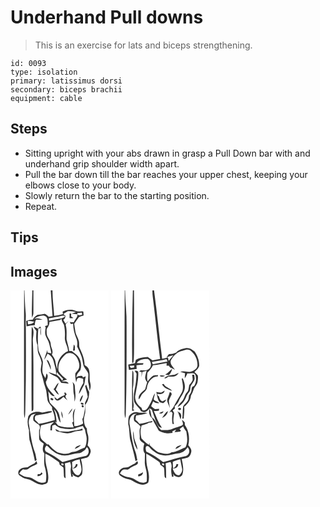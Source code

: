 # Underhand Pull downs
> This is an exercise for lats and biceps strengthening.

``` 
id: 0093 
type: isolation 
primary: latissimus dorsi 
secondary: biceps brachii 
equipment: cable 
``` 

## Steps

 - Sitting upright with your abs drawn in grasp a Pull Down bar with and underhand grip shoulder width apart.
 - Pull the bar down till the bar reaches your upper chest, keeping your elbows close to your body.
 - Slowly return the bar to the starting position.
 - Repeat.

## Tips


## Images

<svg width="118pt" height="250pt" viewBox="0 0 118 250" xmlns="http://www.w3.org/2000/svg">
  <g fill="#FFF">
    <path d="M0 0h16.34c-.24 47.65-.02 95.3-.13 142.95 0 3.5-.2 7.08.83 10.47.89-5.75.62-11.58.83-17.38.82-30.67.68-61.35.55-92.03-.71-6.32.53-12.67-.38-18.96-.72-8.33-.92-16.7-1.29-25.05h9.42c-.1 10.92-.98 21.86-.4 32.76.96-1.78 1.8-3.7 1.72-5.77.05-9-.02-17.99 0-26.99h20.79c.66 10.34 1.46 20.67 2.18 31.01-1.53.21-3.07.43-4.6.65-1.51-1.3-2.91-2.93-4.88-3.5-2.77.41-5.48 1.3-8.32 1.14-2.42 1.39-4.77 3.12-5.83 5.81-2.72.17-5.4.7-7.99 1.55.15 2.15.3 4.31.46 6.46 3.25-.64 6.5-1.49 9.84-1.36.12-2.34.39-4.69 1.61-6.74 2.61.21 5.22.35 7.84.3-3.28-1.42-6.92-2.85-10.41-.86 3.35-2.86 7.83-4.62 12.25-4.15 5.05 1.3 4.12 7.58 4.19 11.59-1.09.34-2.18.68-3.27 1.03.23.4.68 1.21.9 1.62-.64 2.92-.96 5.97-.38 8.93 1.01 3.75 3.75 6.79 4.61 10.59.86 3.86 2.01 7.65 2.55 11.57l-4.64-1.08c-.05-1.04-.11-2.07-.16-3.1-1.21 3.94-2.76 7.78-3.8 11.78 1.63-2.27 2.88-4.78 4.01-7.33 3.59 1.82 6.35 5.11 7.25 9.06 1.09 5.36 3.67 10.55 2.86 16.15-2.97-1.06-5.9-2.24-8.94-3.07 3 3.08 7.29 4.15 10.73 6.56 1.77 1.98 3.11 4.29 4.65 6.44 2.94.17 5.86.56 8.78.87-1.43-3.56-5.74-2.48-8.67-2.87 2.22-.74 4.46-1.44 6.72-2.06-3.71-2.82-7.45-5.89-9.97-9.85-1.43-6.31 1-13.21 5.54-17.71 1.99-2.12 4.35-4.55 7.55-4.19 4.19-.17 7.58 3.04 9.32 6.58 1.69 3.54 3.13 7.65 1.89 11.57-.78 2.45-3 3.98-4.32 6.11-.42 3.6.36 7.19.92 10.74.92-1.75.57-5.09 3.2-5.17 1.82-.18 3.54.59 5.28 1.01 0 1.72.06 3.45.18 5.17-2.34 4.07-4.92 8.21-5.27 13.03 2.44-2.84 3.58-6.46 5.46-9.64 2.12-3.49 1.46-7.79 2.78-11.57-1.29.51-2.59.99-3.9 1.45l.04-1.57c-2.64-.69-5.25-.32-7.4 1.45-.06-3.66 2.65-5.89 4.67-8.51 1.84-5.61.92-12.3-2.93-16.89-2.03-2.57-4.83-4.34-7.41-6.31-.75 0-2.27.02-3.02.02-.49-4.72-2.18-9.18-3.13-13.79-.21-5.54.63-11.15-.84-16.59-.8-2.48 2.09-3.8 3.28-5.56a222.98 222.98 0 0 0-3.7 3.2c-.91-1.56-1.82-3.13-2.7-4.71 2-.88 2.33-2.87 2.63-4.77-.85-.73-1.69-1.47-2.53-2.21 1.78-1.12 3.56-2.21 5.35-3.29 3.33.12 6.71.15 9.91 1.16-1.76.6-3.54 1.18-5.32 1.75 2.34.29 4.69.41 7.01.84.26 3.6-2.97 6.12-4.27 9.24-1.7.67-3.35.23-4.99-.34.33.95.75 1.85 1.25 2.72.94.17 1.87-.31 2.81-.41.03 5.98 1.4 11.88 3.7 17.38 1.36 3.16 1.65 6.64.99 10.01 2.03 4.28 4.25 8.49 5.71 13.01.97 3.35 1.19 6.86 2.15 10.2 1.49 3.35 4.58 5.85 5.56 9.46.36 3.56-.62 7.15-.04 10.7.92 3.22 1.44 6.52 1.71 9.86 1.24-3.1 1.7-6.46.71-9.68-1.42-5.47.24-11.37-1.92-16.69-.86-2.18-3.03-3.32-4.85-4.58.12-7-2.74-13.51-5.57-19.75-1.57-3.05-.45-6.61-1.56-9.79-.76-3.54-3.18-6.47-3.79-10.05-.64-3.3-.97-6.65-1.5-9.97 1.95-2.65 3.7-5.44 5.71-8.05 1.76-.78 3.65-1.23 5.5-1.79-.07-1.58-.07-3.17-.31-4.73-1.38-.81-3.02-.25-4.51-.25-2.87.6-5.43-1.12-8.14-1.73-4.14-.79-8.45.1-12.2 1.94.11.78.33 2.33.43 3.1-3.48.94-7.03 1.62-10.6 2.09-.45-10.23-2.07-20.4-1.98-30.64H118v250H0V0m70.89 27.84v5.4c1.53.19 3.1.34 4.58-.2-.68-.43-2.06-1.28-2.74-1.71l.12-3.38c-.49-.03-1.47-.08-1.96-.11M27.6 43.07c.75 2.2 2.42 3.84 3.57 5.81-.45 5.61-.97 11.47 1.26 16.82.06 4.34-.04 8.96 2.28 12.82 1.1 2.78 2.28 5.59 2.67 8.57-.19 2.28-.8 4.51-1 6.8-.56 4.3 1.62 8.24 2.5 12.33.72 3.68 1.75 7.29 3.06 10.8 1.62 4.19 1.38 8.74 2.29 13.09.09 4.11 3.5 6.8 5.65 9.95.04.7.1 2.1.13 2.81 1.77 4.01 3.25 8.24 3.07 12.69-6.4 1.47-12.62 3.9-19.19 4.54-1.31-1.72-2.72-3.39-4.46-4.7-.08-1.11-.16-2.22-.23-3.33l1.19-1.91c6.26-1.49 12.83-1.74 18.9-3.96.12-.25.36-.74.48-.98-3.77-.89-7.92 1.16-11.86 1.46-5.57-2.13-13.21-1.07-16.52 4.37-1.51 5.53-.89 11.4.82 16.83-.12 3.79.14 7.59.53 11.37 2.62 8.43 4.78 17.04 6.57 25.69.53-.31 1.58-.93 2.11-1.24-.93-3.24-.95-6.7-2.27-9.82-4.13-10.85-5.08-22.47-7.1-33.81-.55-3.38.5-6.9 2.45-9.65 1.31-1.98 3.96-1.9 5.99-2.54-3.12 1.68-3.82 5.26-2.86 8.46 1.9 1.96 4.38 3.19 6.41 5 1.59 1.77 1.64 4.39.28 6.32-.01 3.69-.02 7.38.07 11.07.97 2.45 3.58 3.59 5.49 5.18-.87 3.78-2.41 8.45.71 11.64.23 5.66-.94 11.47.76 16.99 1.53 5.6 2.23 11.81.91 17.44-5.15 2.53-10.42-.73-14.68-3.49-3.05-2.23-6.97-2.09-10.48-3.03-2.43-.76-4.52-2.28-6.63-3.64 1.14-2.04 2.6-3.9 4.57-5.21 2.28.3 4.99 1.21 6.79-.76 2.98-2.66 7.02-3.45 10.28-5.64-.2-.81-.58-2.43-.78-3.24-.94.89-1.86 1.81-2.76 2.75-2.82 1.21-5.42 2.82-7.99 4.48-2.57.59-5.46.05-7.78 1.52-1.86 1.12-3.78 2.87-3.42 5.28-.36 2.68 2.64 3.76 4.38 5.08 3.49 2.55 8.16 1.95 11.73 4.25 3.89 2.21 7.96 4.77 12.55 4.9 2.51-.52 6.66-.91 6.8-4.23 2.19-9.17-2.94-17.9-2.96-27.01-.04-2-.24-4 .01-5.99 5.7 2.4 10.59 6.27 15.67 9.72 1.28.67 1 2.37 1.46 3.55 1.42 1.1 3.01 1.99 4.34 3.22.6 2.44.44 4.99.59 7.49.21 1.97-.37 4.7 2.14 5.4-.36-5.92-.01-11.89-.81-17.78 2.05-.63 4.11-1.24 6.19-1.79.8 2.3 1.49 4.71.96 7.15-.7 3.67.07 7.34.7 10.95l2-.78c-1.68-3.74-.61-2.9.59-1.02 1.8.88 3.65 1.66 5.51 2.41 2.1-1.23 4.71-2.55 4.91-5.32.73-5.63-.03-11.38-1.65-16.78 2.46-.59 4.96-.98 7.37-1.75 2.54-1.19 3.6-4.05 4.29-6.58.74-3.27-1.63-5.91-3.61-8.16.85-4.54 1.61-9.37.06-13.85-.75-2.03-.9-4.19-.97-6.34-2.68-2.54-3.25-6.35-3.51-9.85-.31-3.76 1.77-7.21 1.66-10.96-.02-2.58-.05-5.16.04-7.74 3.65-4.35 4.6-9.91 4.6-15.42-1.78-2.57-2.42-5.65-3.48-8.53-.35.4-1.05 1.21-1.4 1.61.97 4.35 2.61 8.56 3.16 13.02-1.16 2.4-2.29 4.82-3.38 7.25.4 3.24.25 6.54-.44 9.73-.71 3.29-.83 6.82-2.67 9.75.38 1.68.7 3.38.98 5.08-3.17 2-6.79 3.33-10.58 3.19-.56-7.02-1.33-14.31 1.24-21.04-4.23 3.92-2.99 10.41-2.4 15.53-.36.33-1.08 1-1.45 1.34.57 1.89 1.21 3.77 1.82 5.66-6.26.51-12.72-.14-18.66-2.22-1.33-1.58-2.53-3.26-3.91-4.8.71.43 1.42.87 2.12 1.33-.38-5.45-.89-10.99-3.35-15.96 5.07 4.03 3.84 11.45 8.09 16.02-.29-3.36-.98-6.69-1.8-9.96-1.44-6.18-7.51-9.44-11.08-14.21-1.53-4.27-1.15-8.99-1.94-13.42 2.2 2.41 3.9 6.38 7.85 5.77-4.35-5-10.07-9.92-10.72-16.95 1.53-2.9 3.75-7.73.79-10.28-.47 1.91-.87 3.84-1.3 5.78-1.19-2.13-2.55-4.2-3.37-6.51-.88-4.41.35-8.87.35-13.3-.92-4.76-3.6-8.95-5.19-13.5-1.19-8.71-1.07-17.53-.34-26.28.68-.18 2.05-.55 2.73-.73-.29 3.01-.67 6.16.32 9.09.21-3.47-.05-6.94-.07-10.4-.33-.05-1-.14-1.33-.18-.64.78-1.32 1.53-2.04 2.24-1.83-.86-3.55-1.93-5.37-2.82m-2.12.71c-.31 9.4-.23 18.8-.24 28.2.09 24.38-.2 48.75.14 73.12 2.77-.52 1.92-3.27 2.14-5.14-.25-26.67.53-53.35-.73-80 .04-5.32 2.54-11.72-1.31-16.18m49.58 28.67c.54-.04 1.64-.12 2.19-.17-.19-2.44.84-5.39-1.29-7.25-.46 2.45-.7 4.94-.9 7.42M43.3 83.33c1.49 4.04 3.83 7.74 4.82 11.97 1-3.89-1.06-7.41-2.67-10.79-.72-.4-1.43-.79-2.15-1.18m31.14 26.47c1.68 4.99.43 10.33 1.75 15.37.61 2.73.45 5.54.59 8.31 2.25-6.04.64-12.36.4-18.58.11-2.13-1.41-3.65-2.74-5.1m-22.77 8.83c2.31 1.97 3.35 5.4 6.41 6.39-.99-2.15-2.27-4.16-3.75-6.01 1.05-2.8 2.84-5.3 3.39-8.28-2.74 2.04-3.8 5.43-6.05 7.9m12.52 4.44c.92.82 1.14 1.74.65 2.76-3.34.83-5.98 2.99-8.78 4.87-1.1-.96-2.2-1.91-3.34-2.82.34 2.26 1.76 4.68 4.42 4.32 2.57-.7 4.53-2.71 6.43-4.47 1.52 1.49 3.09 2.93 4.77 4.24-1.24-2.24-4.12-5.19-.82-7.15-.6-.77-1.2-1.55-1.8-2.32-.38.14-1.15.43-1.53.57m19.02 8.39l.44 2.62c1.45-2.68 3.01-5.41 3.3-8.51-2.13 1.29-2.67 3.82-3.74 5.89m-35.06-1.96c-1.41 1.64 2.66 3.53 3.27 1.6-.05-1.48-2.07-2.34-3.27-1.6m36.27 5.62c-.82 1.7 3.04 2.92 3.38 1.13-.43-1.24-2.3-1.99-3.38-1.13m1.13 2.99c-.87 1.22 1.11 3.1 2.15 1.84.84-1.22-1.11-3.08-2.15-1.84M69.1 149.08c2.3-2.07 4.43-4.49 5.21-7.55-2.18 2.17-3.73 4.87-5.21 7.55m-8.08-4.02c-.24 2.93.45 5.81 1.73 8.44.04-2.91-.31-5.85-1.73-8.44m-23.76 73.17c-.39.52-1.16 1.57-1.55 2.09-1.02.08-2.04.17-3.05.26-.08.57-.23 1.71-.3 2.29 2.61.68 4.4-1.28 6.16-2.85-.32-.45-.95-1.34-1.26-1.79z"/>
    <path d="M80.16 27.25c1.79-.18 3.57-.38 5.35-.61.13.63.38 1.9.5 2.54-2.26.39-5.94 1.86-5.85-1.93zM54.89 31.91c3.6-.09 6.99-2.35 10.6-1.14-1.28 2.45-4.18 2.65-6.57 3.24-4.24.76-8.45 1.63-12.69 2.33l-.15-2.81c2.95-.47 5.91-.9 8.81-1.62zM46.67 37.85c4.16-.74 8.35-1.37 12.5-2.18.52-.41 1.54-1.22 2.05-1.63.08 2.72 1.72 4.84 2.9 7.13 1.18 4.81 1.4 9.82 1.14 14.76-.7 6.02 3.72 11.08 3.71 17.04C60.6 76.51 54.98 85.87 56.39 95c-1.31-3.23-2.02-6.65-2.62-10.07-.4-3.06-2.58-5.38-4.11-7.93 2.58-4.42-1.67-8.52-1.41-13.02-.28-4.76-5.07-8.06-4.84-12.96.14-1.92-.54-4.12.71-5.8 1.49-2.21 2.77-4.6 2.55-7.37zM20.61 36.48c2.66.28 5.35.53 7.92 1.28-1.89 2.2-4.73 3.08-7.56 2.84l-.36-4.12zM55.74 98.01c2.09 3.05 5.02 5.35 7.42 8.12-.3.53-.92 1.59-1.22 2.11-1.9-2.77-3.86-5.62-6.9-7.26.24-.99.47-1.98.7-2.97zM36.74 162c5.17-1.34 10.33-2.72 15.49-4.08-1.31 1.43-2.84 2.66-3.99 4.23-.32 1.95-.28 3.93-.35 5.9.48 0 1.42 0 1.89.01.1-1.95.13-3.91.45-5.84 1.11-.47 2.29-.71 3.45-1 1.78 1.74 3.88 3.08 6.21 3.99 5.31.92 10.78 1.81 16.14.75 3.6-1.09 7.13-2.39 10.83-3.12.8 1.47 1.65 2.92 2.57 4.33.36 3.96 2.28 7.69 1.97 11.72-.23 3.32-.44 6.77-2.26 9.67-3.27.96-6.18 2.78-9.27 4.15-2.33 1.07-5.05.62-7.35 1.79-5 2.97-11.12 1.35-16.29-.31-4.09-2.54-7.58-5.99-10.78-9.57-.37.08-1.11.23-1.47.31-2.27-2.64-5.68-4.17-7.39-7.31-1.84-5.06-1.64-10.59.15-15.62m17.03 4.34c.66 1.17.91 3.02 2.64 2.96 4.6.32 8.81 2.98 13.48 2.08 3.91-.09 7.22-2.76 11.14-2.63 1.9-.07 3.77-.44 5.62-.9l-.52-2.17c-4.43 2.19-9.48 2.05-14.18 3.28-4.21 1.2-8.59.35-12.88.22a22.372 22.372 0 0 0-5.3-2.84m23.44 23.92c2.77-.86 5.36-2.35 7.27-4.57-2.91.59-6.23 1.4-7.27 4.57z"/>
    <path d="M43.57 194.15c-3.2-1.4-2.84-6.42.04-8.03 2.79 1.96 4.49 5.09 7.49 6.79 3.86 3.33 8.88 4.97 13.92 5.26 5.64-.02 10.93-2.37 16.53-2.79 3.14-.17 5.48-2.41 7.98-4.02.68-1.11 1.38-2.2 2.1-3.29 3.65 3.14 2.58 10.34-2.58 10.95-9.12 1.46-17.67 5.12-26.67 7.05-5.81-4.63-12.12-8.69-18.81-11.92zM73.98 205.93c2.78-1.61 5.86-2.68 9.03-3.2.32 5.72 4.46 12.16.43 17.34-.76 1.87-2.79 2.04-4.48 1.47-2.76-1.73-4.36-4.78-5.03-7.89 3.27.51 6.68-1.44 6.51-5-.45-.1-1.36-.29-1.82-.38-.63 2.36-1.64 4.63-4.3 5.22-.18-2.52-.44-5.04-.34-7.56zM61.06 207.92c1.01-1.04 3.34.31 2.5 1.68-.97.98-3.3-.38-2.5-1.68z"/>
  </g>
  <g fill="#333">
    <path d="M16.34 0h.41c.37 8.35.57 16.72 1.29 25.05.91 6.29-.33 12.64.38 18.96.13 30.68.27 61.36-.55 92.03-.21 5.8.06 11.63-.83 17.38-1.03-3.39-.83-6.97-.83-10.47.11-47.65-.11-95.3.13-142.95zM26.17 0h1.32c-.02 9 .05 17.99 0 26.99.08 2.07-.76 3.99-1.72 5.77-.58-10.9.3-21.84.4-32.76z"/>
    <path d="M48.28 0h2.11c-.09 10.24 1.53 20.41 1.98 30.64 3.57-.47 7.12-1.15 10.6-2.09-.1-.77-.32-2.32-.43-3.1 3.75-1.84 8.06-2.73 12.2-1.94 2.71.61 5.27 2.33 8.14 1.73 1.49 0 3.13-.56 4.51.25.24 1.56.24 3.15.31 4.73-1.85.56-3.74 1.01-5.5 1.79-2.01 2.61-3.76 5.4-5.71 8.05.53 3.32.86 6.67 1.5 9.97.61 3.58 3.03 6.51 3.79 10.05 1.11 3.18-.01 6.74 1.56 9.79 2.83 6.24 5.69 12.75 5.57 19.75 1.82 1.26 3.99 2.4 4.85 4.58 2.16 5.32.5 11.22 1.92 16.69.99 3.22.53 6.58-.71 9.68-.27-3.34-.79-6.64-1.71-9.86-.58-3.55.4-7.14.04-10.7-.98-3.61-4.07-6.11-5.56-9.46-.96-3.34-1.18-6.85-2.15-10.2-1.46-4.52-3.68-8.73-5.71-13.01.66-3.37.37-6.85-.99-10.01-2.3-5.5-3.67-11.4-3.7-17.38-.94.1-1.87.58-2.81.41-.5-.87-.92-1.77-1.25-2.72 1.64.57 3.29 1.01 4.99.34 1.3-3.12 4.53-5.64 4.27-9.24-2.32-.43-4.67-.55-7.01-.84 1.78-.57 3.56-1.15 5.32-1.75-3.2-1.01-6.58-1.04-9.91-1.16-1.79 1.08-3.57 2.17-5.35 3.29.84.74 1.68 1.48 2.53 2.21-.3 1.9-.63 3.89-2.63 4.77.88 1.58 1.79 3.15 2.7 4.71 1.23-1.08 2.45-2.15 3.7-3.2-1.19 1.76-4.08 3.08-3.28 5.56 1.47 5.44.63 11.05.84 16.59.95 4.61 2.64 9.07 3.13 13.79.75 0 2.27-.02 3.02-.02 2.58 1.97 5.38 3.74 7.41 6.31 3.85 4.59 4.77 11.28 2.93 16.89-2.02 2.62-4.73 4.85-4.67 8.51 2.15-1.77 4.76-2.14 7.4-1.45l-.04 1.57c1.31-.46 2.61-.94 3.9-1.45-1.32 3.78-.66 8.08-2.78 11.57-1.88 3.18-3.02 6.8-5.46 9.64.35-4.82 2.93-8.96 5.27-13.03-.12-1.72-.18-3.45-.18-5.17-1.74-.42-3.46-1.19-5.28-1.01-2.63.08-2.28 3.42-3.2 5.17-.56-3.55-1.34-7.14-.92-10.74 1.32-2.13 3.54-3.66 4.32-6.11 1.24-3.92-.2-8.03-1.89-11.57-1.74-3.54-5.13-6.75-9.32-6.58-3.2-.36-5.56 2.07-7.55 4.19-4.54 4.5-6.97 11.4-5.54 17.71 2.52 3.96 6.26 7.03 9.97 9.85-2.26.62-4.5 1.32-6.72 2.06 2.93.39 7.24-.69 8.67 2.87-2.92-.31-5.84-.7-8.78-.87-1.54-2.15-2.88-4.46-4.65-6.44-3.44-2.41-7.73-3.48-10.73-6.56 3.04.83 5.97 2.01 8.94 3.07.81-5.6-1.77-10.79-2.86-16.15-.9-3.95-3.66-7.24-7.25-9.06-1.13 2.55-2.38 5.06-4.01 7.33 1.04-4 2.59-7.84 3.8-11.78.05 1.03.11 2.06.16 3.1l4.64 1.08c-.54-3.92-1.69-7.71-2.55-11.57-.86-3.8-3.6-6.84-4.61-10.59-.58-2.96-.26-6.01.38-8.93-.22-.41-.67-1.22-.9-1.62 1.09-.35 2.18-.69 3.27-1.03-.07-4.01.86-10.29-4.19-11.59-4.42-.47-8.9 1.29-12.25 4.15 3.49-1.99 7.13-.56 10.41.86-2.62.05-5.23-.09-7.84-.3-1.22 2.05-1.49 4.4-1.61 6.74-3.34-.13-6.59.72-9.84 1.36-.16-2.15-.31-4.31-.46-6.46 2.59-.85 5.27-1.38 7.99-1.55 1.06-2.69 3.41-4.42 5.83-5.81 2.84.16 5.55-.73 8.32-1.14 1.97.57 3.37 2.2 4.88 3.5 1.53-.22 3.07-.44 4.6-.65-.72-10.34-1.52-20.67-2.18-31.01m31.88 27.25c-.09 3.79 3.59 2.32 5.85 1.93-.12-.64-.37-1.91-.5-2.54-1.78.23-3.56.43-5.35.61m-25.27 4.66c-2.9.72-5.86 1.15-8.81 1.62l.15 2.81c4.24-.7 8.45-1.57 12.69-2.33 2.39-.59 5.29-.79 6.57-3.24-3.61-1.21-7 1.05-10.6 1.14m-8.22 5.94c.22 2.77-1.06 5.16-2.55 7.37-1.25 1.68-.57 3.88-.71 5.8-.23 4.9 4.56 8.2 4.84 12.96-.26 4.5 3.99 8.6 1.41 13.02 1.53 2.55 3.71 4.87 4.11 7.93.6 3.42 1.31 6.84 2.62 10.07-1.41-9.13 4.21-18.49 12.58-22.03.01-5.96-4.41-11.02-3.71-17.04.26-4.94.04-9.95-1.14-14.76-1.18-2.29-2.82-4.41-2.9-7.13-.51.41-1.53 1.22-2.05 1.63-4.15.81-8.34 1.44-12.5 2.18m-26.06-1.37l.36 4.12c2.83.24 5.67-.64 7.56-2.84-2.57-.75-5.26-1-7.92-1.28m35.13 61.53c-.23.99-.46 1.98-.7 2.97 3.04 1.64 5 4.49 6.9 7.26.3-.52.92-1.58 1.22-2.11-2.4-2.77-5.33-5.07-7.42-8.12z"/>
    <path d="M70.89 27.84c.49.03 1.47.08 1.96.11l-.12 3.38c.68.43 2.06 1.28 2.74 1.71-1.48.54-3.05.39-4.58.2v-5.4zM27.6 43.07c1.82.89 3.54 1.96 5.37 2.82.72-.71 1.4-1.46 2.04-2.24.33.04 1 .13 1.33.18.02 3.46.28 6.93.07 10.4-.99-2.93-.61-6.08-.32-9.09-.68.18-2.05.55-2.73.73-.73 8.75-.85 17.57.34 26.28 1.59 4.55 4.27 8.74 5.19 13.5 0 4.43-1.23 8.89-.35 13.3.82 2.31 2.18 4.38 3.37 6.51.43-1.94.83-3.87 1.3-5.78 2.96 2.55.74 7.38-.79 10.28.65 7.03 6.37 11.95 10.72 16.95-3.95.61-5.65-3.36-7.85-5.77.79 4.43.41 9.15 1.94 13.42 3.57 4.77 9.64 8.03 11.08 14.21.82 3.27 1.51 6.6 1.8 9.96-4.25-4.57-3.02-11.99-8.09-16.02 2.46 4.97 2.97 10.51 3.35 15.96-.7-.46-1.41-.9-2.12-1.33 1.38 1.54 2.58 3.22 3.91 4.8 5.94 2.08 12.4 2.73 18.66 2.22-.61-1.89-1.25-3.77-1.82-5.66.37-.34 1.09-1.01 1.45-1.34-.59-5.12-1.83-11.61 2.4-15.53-2.57 6.73-1.8 14.02-1.24 21.04 3.79.14 7.41-1.19 10.58-3.19-.28-1.7-.6-3.4-.98-5.08 1.84-2.93 1.96-6.46 2.67-9.75.69-3.19.84-6.49.44-9.73 1.09-2.43 2.22-4.85 3.38-7.25-.55-4.46-2.19-8.67-3.16-13.02.35-.4 1.05-1.21 1.4-1.61 1.06 2.88 1.7 5.96 3.48 8.53 0 5.51-.95 11.07-4.6 15.42-.09 2.58-.06 5.16-.04 7.74.11 3.75-1.97 7.2-1.66 10.96.26 3.5.83 7.31 3.51 9.85.07 2.15.22 4.31.97 6.34 1.55 4.48.79 9.31-.06 13.85 1.98 2.25 4.35 4.89 3.61 8.16-.69 2.53-1.75 5.39-4.29 6.58-2.41.77-4.91 1.16-7.37 1.75 1.62 5.4 2.38 11.15 1.65 16.78-.2 2.77-2.81 4.09-4.91 5.32-1.86-.75-3.71-1.53-5.51-2.41-1.2-1.88-2.27-2.72-.59 1.02l-2 .78c-.63-3.61-1.4-7.28-.7-10.95.53-2.44-.16-4.85-.96-7.15-2.08.55-4.14 1.16-6.19 1.79.8 5.89.45 11.86.81 17.78-2.51-.7-1.93-3.43-2.14-5.4-.15-2.5.01-5.05-.59-7.49-1.33-1.23-2.92-2.12-4.34-3.22-.46-1.18-.18-2.88-1.46-3.55-5.08-3.45-9.97-7.32-15.67-9.72-.25 1.99-.05 3.99-.01 5.99.02 9.11 5.15 17.84 2.96 27.01-.14 3.32-4.29 3.71-6.8 4.23-4.59-.13-8.66-2.69-12.55-4.9-3.57-2.3-8.24-1.7-11.73-4.25-1.74-1.32-4.74-2.4-4.38-5.08-.36-2.41 1.56-4.16 3.42-5.28 2.32-1.47 5.21-.93 7.78-1.52 2.57-1.66 5.17-3.27 7.99-4.48.9-.94 1.82-1.86 2.76-2.75.2.81.58 2.43.78 3.24-3.26 2.19-7.3 2.98-10.28 5.64-1.8 1.97-4.51 1.06-6.79.76-1.97 1.31-3.43 3.17-4.57 5.21 2.11 1.36 4.2 2.88 6.63 3.64 3.51.94 7.43.8 10.48 3.03 4.26 2.76 9.53 6.02 14.68 3.49 1.32-5.63.62-11.84-.91-17.44-1.7-5.52-.53-11.33-.76-16.99-3.12-3.19-1.58-7.86-.71-11.64-1.91-1.59-4.52-2.73-5.49-5.18-.09-3.69-.08-7.38-.07-11.07 1.36-1.93 1.31-4.55-.28-6.32-2.03-1.81-4.51-3.04-6.41-5-.96-3.2-.26-6.78 2.86-8.46-2.03.64-4.68.56-5.99 2.54-1.95 2.75-3 6.27-2.45 9.65 2.02 11.34 2.97 22.96 7.1 33.81 1.32 3.12 1.34 6.58 2.27 9.82-.53.31-1.58.93-2.11 1.24-1.79-8.65-3.95-17.26-6.57-25.69-.39-3.78-.65-7.58-.53-11.37-1.71-5.43-2.33-11.3-.82-16.83 3.31-5.44 10.95-6.5 16.52-4.37 3.94-.3 8.09-2.35 11.86-1.46-.12.24-.36.73-.48.98-6.07 2.22-12.64 2.47-18.9 3.96l-1.19 1.91c.07 1.11.15 2.22.23 3.33 1.74 1.31 3.15 2.98 4.46 4.7 6.57-.64 12.79-3.07 19.19-4.54.18-4.45-1.3-8.68-3.07-12.69-.03-.71-.09-2.11-.13-2.81-2.15-3.15-5.56-5.84-5.65-9.95-.91-4.35-.67-8.9-2.29-13.09a68.521 68.521 0 0 1-3.06-10.8c-.88-4.09-3.06-8.03-2.5-12.33.2-2.29.81-4.52 1-6.8-.39-2.98-1.57-5.79-2.67-8.57-2.32-3.86-2.22-8.48-2.28-12.82-2.23-5.35-1.71-11.21-1.26-16.82-1.15-1.97-2.82-3.61-3.57-5.81M36.74 162c-1.79 5.03-1.99 10.56-.15 15.62 1.71 3.14 5.12 4.67 7.39 7.31.36-.08 1.1-.23 1.47-.31 3.2 3.58 6.69 7.03 10.78 9.57 5.17 1.66 11.29 3.28 16.29.31 2.3-1.17 5.02-.72 7.35-1.79 3.09-1.37 6-3.19 9.27-4.15 1.82-2.9 2.03-6.35 2.26-9.67.31-4.03-1.61-7.76-1.97-11.72a63.18 63.18 0 0 1-2.57-4.33c-3.7.73-7.23 2.03-10.83 3.12-5.36 1.06-10.83.17-16.14-.75-2.33-.91-4.43-2.25-6.21-3.99-1.16.29-2.34.53-3.45 1-.32 1.93-.35 3.89-.45 5.84-.47-.01-1.41-.01-1.89-.01.07-1.97.03-3.95.35-5.9 1.15-1.57 2.68-2.8 3.99-4.23-5.16 1.36-10.32 2.74-15.49 4.08m6.83 32.15c6.69 3.23 13 7.29 18.81 11.92 9-1.93 17.55-5.59 26.67-7.05 5.16-.61 6.23-7.81 2.58-10.95-.72 1.09-1.42 2.18-2.1 3.29-2.5 1.61-4.84 3.85-7.98 4.02-5.6.42-10.89 2.77-16.53 2.79-5.04-.29-10.06-1.93-13.92-5.26-3-1.7-4.7-4.83-7.49-6.79-2.88 1.61-3.24 6.63-.04 8.03m30.41 11.78c-.1 2.52.16 5.04.34 7.56 2.66-.59 3.67-2.86 4.3-5.22.46.09 1.37.28 1.82.38.17 3.56-3.24 5.51-6.51 5 .67 3.11 2.27 6.16 5.03 7.89 1.69.57 3.72.4 4.48-1.47 4.03-5.18-.11-11.62-.43-17.34-3.17.52-6.25 1.59-9.03 3.2m-12.92 1.99c-.8 1.3 1.53 2.66 2.5 1.68.84-1.37-1.49-2.72-2.5-1.68z"/>
    <path d="M25.48 43.78c3.85 4.46 1.35 10.86 1.31 16.18 1.26 26.65.48 53.33.73 80-.22 1.87.63 4.62-2.14 5.14-.34-24.37-.05-48.74-.14-73.12.01-9.4-.07-18.8.24-28.2zM75.06 72.45c.2-2.48.44-4.97.9-7.42 2.13 1.86 1.1 4.81 1.29 7.25-.55.05-1.65.13-2.19.17zM43.3 83.33c.72.39 1.43.78 2.15 1.18 1.61 3.38 3.67 6.9 2.67 10.79-.99-4.23-3.33-7.93-4.82-11.97zM74.44 109.8c1.33 1.45 2.85 2.97 2.74 5.1.24 6.22 1.85 12.54-.4 18.58-.14-2.77.02-5.58-.59-8.31-1.32-5.04-.07-10.38-1.75-15.37zM51.67 118.63c2.25-2.47 3.31-5.86 6.05-7.9-.55 2.98-2.34 5.48-3.39 8.28 1.48 1.85 2.76 3.86 3.75 6.01-3.06-.99-4.1-4.42-6.41-6.39zM64.19 123.07c.38-.14 1.15-.43 1.53-.57.6.77 1.2 1.55 1.8 2.32-3.3 1.96-.42 4.91.82 7.15-1.68-1.31-3.25-2.75-4.77-4.24-1.9 1.76-3.86 3.77-6.43 4.47-2.66.36-4.08-2.06-4.42-4.32 1.14.91 2.24 1.86 3.34 2.82 2.8-1.88 5.44-4.04 8.78-4.87.49-1.02.27-1.94-.65-2.76zM83.21 131.46c1.07-2.07 1.61-4.6 3.74-5.89-.29 3.1-1.85 5.83-3.3 8.51l-.44-2.62zM48.15 129.5c1.2-.74 3.22.12 3.27 1.6-.61 1.93-4.68.04-3.27-1.6zM84.42 135.12c1.08-.86 2.95-.11 3.38 1.13-.34 1.79-4.2.57-3.38-1.13zM85.55 138.11c1.04-1.24 2.99.62 2.15 1.84-1.04 1.26-3.02-.62-2.15-1.84zM69.1 149.08c1.48-2.68 3.03-5.38 5.21-7.55-.78 3.06-2.91 5.48-5.21 7.55zM61.02 145.06c1.42 2.59 1.77 5.53 1.73 8.44-1.28-2.63-1.97-5.51-1.73-8.44zM53.77 166.34c1.88.71 3.67 1.65 5.3 2.84 4.29.13 8.67.98 12.88-.22 4.7-1.23 9.75-1.09 14.18-3.28l.52 2.17c-1.85.46-3.72.83-5.62.9-3.92-.13-7.23 2.54-11.14 2.63-4.67.9-8.88-1.76-13.48-2.08-1.73.06-1.98-1.79-2.64-2.96zM77.21 190.26c1.04-3.17 4.36-3.98 7.27-4.57-1.91 2.22-4.5 3.71-7.27 4.57zM37.26 218.23c.31.45.94 1.34 1.26 1.79-1.76 1.57-3.55 3.53-6.16 2.85.07-.58.22-1.72.3-2.29 1.01-.09 2.03-.18 3.05-.26.39-.52 1.16-1.57 1.55-2.09z"/>
  </g>
</svg>

<svg width="118pt" height="250pt" viewBox="0 0 118 250" xmlns="http://www.w3.org/2000/svg">
  <g fill="#FFF">
    <path d="M0 0h16.3c-.31 47.67-.03 95.34-.16 143.01-.03 3.49-.19 7.05.91 10.41.24-1.45.41-2.9.52-4.36 1.17-35.66.99-71.34.97-107.01C18.91 28 16.96 14.04 16.75 0h9.33c-.74 28.88-1.18 57.78-.8 86.66.18.13.54.39.72.51.19-.13.55-.41.73-.55.97-6.82.68-13.74.81-20.61-.08-22 .16-44.01-.12-66.01h22.14c-.21 4.99.79 9.91 1.28 14.86 2.73 22.47 4.84 45.03 7.93 67.46-3.06.55-6.13 1.04-9.17 1.67-1.89-1.34-3.63-2.9-5.62-4.09-4.88.59-10.12.74-14.32 3.63-.34 1.32-.69 2.63-1.04 3.94-2.7.48-5.38 1.07-8.07 1.59.23 2.11.52 4.22.84 6.33 3.09-.34 6.19-.71 9.28-1.09-.09-1.47-.18-2.95-.26-4.42 2.61-.39 5.23-.61 7.86-.79.13-.43.4-1.3.53-1.73-2.71.05-5.43.09-8.14-.14 3.06-4.25 8.45-5.06 13.33-4.83 4.06 2.01 5.04 8.12 2 11.41-2.76 2.64-6.88 2.52-10.4 1.98-.69.57-1.39 1.14-2.09 1.71.78.11 2.34.31 3.12.42-.07 2.1-.12 4.2-.17 6.3.36-2.08.7-4.16 1.03-6.24 1.7-.55 3.42-1.06 5.15-1.52-.64 2.52-1.45 5.02-1.76 7.61-.38 2.37 1.27 4.35 2.39 6.26-.84 2.76-1.62 5.54-2.43 8.31-3.58 3.28-8.86 6.52-7.64 12.21 1.01-1.21 1.85-2.54 2.57-3.94 1.71-4.02 6.89-5.68 7.27-10.42.97-6.61 5.98-13.11 13.11-13.28l.16-1.56c-1.94.3-4.03.03-5.89.75-2.76 1.74-4.57 4.57-6.65 7-.88-3.54-.7-7.18-.15-10.76 2.52-2.7 5.17-5.39 6.6-8.88 5.55-.33 10.98-1.59 16.43-2.61l-.12 3.23c.7-.01 2.1-.05 2.79-.06.36.54 1.07 1.63 1.42 2.17 1.96.87 3.89 1.81 5.84 2.7-2.26-3.23-6.36-6.68-4.92-11.1 2.67-4.88 6.74-9.41 12.2-11.12 3.46-1.15 7.4-2.71 10.96-1.18 5.59 4.19 9.07 11.17 8.81 18.17-.17 4.49-4.98 6.52-8.59 7.83-4.04.26-8.11-1.57-12.07-.04 1.9.59 3.82 1.12 5.74 1.64-.2 2.06-.34 4.12-.35 6.19 1.34-1.84 2.35-3.89 3.3-5.95 3.12.64 8.07-2.03 9.56 2.08 1.35 4.3.85 9.43-1.8 13.18-3.38.23-2.51 3.77-3.16 6.08-.44 1.99-1.78 3.6-2.83 5.3-.26 2.22-.25 4.67-1.66 6.54-1.53 2.34-4.06 3.92-5.34 6.43-.62 4.87-.39 9.81-.99 14.69l1.67-.13c.32-4.73 1.11-9.47.58-14.22 4.2-3.2 7.77-7.61 8.06-13.11 1.36-2.31 2.42-4.78 3.21-7.33.96-3.34 4.14-5.61 4.72-9.09.39-2.61.98-5.38.3-7.98-1.12-1.54-2.64-2.73-3.99-4.05 2.02-2.23 4.75-4.13 5.64-7.14.4-6.24-1.81-12.28-5.29-17.41-2.86-2.47-6.3-4.84-10.3-4.27-4.31.75-8.98 1.89-11.92 5.4-2.74 1.27-5.7 1.87-8.71 1.89-1.03 1.26-2.03 2.54-3 3.84 2.73-1.06 5.49-2.07 8.38-2.58-1.95 2.24-3.91 4.47-5.7 6.84-.31-1.38-.63-2.75-.94-4.13-2.28.61-4.58 1.19-6.88 1.75-3.55-27.36-6.02-54.86-9.75-82.19l.63-.01H118v250H0V0m64.92 101.04c1.14.15 3.4.47 4.54.63 2.08-2.08 3.24-4.79 3.85-7.64-2.79 2.36-5 5.33-8.39 7.01m-39.44-5.15c-.69 16.27-.17 32.59-.28 48.89.9-.28 1.81-.56 2.72-.84-.38-.36-1.14-1.07-1.52-1.42.35-1.85.82-3.73.54-5.63-.91-6.28-.5-12.64-.89-18.96 1.06-5.97.91-12.04.78-18.08.07-1.46-.67-2.74-1.35-3.96m2.6.37c.79 1.28 1.61 2.53 2.47 3.76-.39 6.7-.94 13.42-2.54 19.96-.85 4.57-1.3 9.36-.31 13.95 1.67 3.16 4.16 5.8 6.64 8.35.73 1.51 1.56 3.25 3.48 3.39 3.45 1.56 6.4-1.77 8.44-4.15.9.69 2.27.99 2.76 2.11 1.78 5.01 3.22 10.16 5.36 15.03 1.44 2.68 2.91 6.28 6.52 6.25-4.29-6.16-6.7-13.25-9.71-20.06 2.04-.07 4.09-.22 6.12-.45.08-.56.25-1.69.33-2.26-1.65.09-3.29.22-4.93.38-1.63-1.07-3.33-2.11-4.69-3.53.68-2.03 1.64-3.93 2.47-5.9 2.03 1.95 4.64 2.72 7.44 2.03-2-1.78-5.02-2.06-6.75-4.1.03-2.53 1.06-4.89 1.46-7.36-2.99 3.54-3.03 8.56-5.88 12.22-1.96 3.56-3.96 9.19-9.16 7.9-.41-.96-.83-1.92-1.24-2.88-4.94-3.48-8.86-9.6-7.18-15.8 1.46-8.85 3.88-17.65 3.38-26.7-.19-2.36-2.87-1.73-4.48-2.14m47.97 4.99c-2.86.21-5.7.61-8.41 1.58a28.82 28.82 0 0 0-3.92 2.44c2.1.81 3.52-.86 5.08-1.78 2.28-.02 4.57.15 6.85-.08 2.35-.58 4.05-2.51 5.56-4.28-1.87.33-3.47 1.33-5.16 2.12m21.1-.06c.32 2.23 1.02 4.52.54 6.78-.92 2.15-2.52 3.92-3.97 5.73-.35 2.1-.63 4.22-1.19 6.28-.89 2.03-2.9 3.36-3.65 5.48-1.11 2.84-2.08 5.9-4.3 8.11-1.94 1.9-3.84 3.92-4.78 6.52 3.48-2.15 6.71-4.97 8.58-8.66 1.59-3.03 2.58-6.4 4.87-9.02 1.86-1.94 1.66-4.71 2.1-7.16 1.36-3.19 4.26-5.66 4.88-9.18-.01-1.6-.31-3.17-.54-4.75-.63-.03-1.91-.1-2.54-.13m-38.85 1.12c.9 1.71 5.08 1.6 6.19.14-1.94-.43-4.27-.78-6.19-.14m26.43 3.57c.94 5.52 2.83 11.5.01 16.82-3.33 5.95-6.97 11.75-10.18 17.78-1.55 2.05-3.65 3.74-4.49 6.26l1.8-1.4c.62.61 1.24 1.23 1.85 1.85-.72 4.38-.78 8.83-.03 13.22.44-.02 1.32-.05 1.77-.06-1.5-4.35-.18-8.85.09-13.26-.45-1.09-1.11-2.07-1.71-3.07.92-.76 1.82-1.53 2.71-2.31l-.32-2.56c2.06-1.89 4.02-3.97 5.07-6.6 1.92-4.68 5.57-8.52 6.76-13.52 1.28-4.58-.31-9.33-2.18-13.5-.29.08-.87.26-1.15.35m-23.68 6.7c2.15 4.73 7.49 6.56 12.11 7.96-2.75-3.47-8-3.92-9.99-8.19-.53.06-1.59.17-2.12.23m-.95 10.09c-1.99-.1-3.97-.33-5.91-.78 1.24 4.24 1.19 8.92 4.23 12.45 1.34.29 2.68.63 4.01 1.02 1.82-.94 3.12-2.49 3.76-4.44-1.5.67-2.95 1.47-4.46 2.13-3.09-.65-3.61-4.14-4.7-6.56l-.6.36c-.31-.67-.94-2-1.26-2.67 3.41.6 8.64.53 9.02-4.03-1.39.8-2.75 1.63-4.09 2.52m10.23-.53c-.65 2.52-1.49 4.99-2.59 7.36-1.42 2.8.52 5.77 1.52 8.39.34 1.08.68 2.17 1.07 3.24-.05-2.86-.92-5.63-1.01-8.47.61-2.8 2.17-5.28 3.38-7.86-.12-.51-.37-1.53-.49-2.05-.47-.15-1.41-.46-1.88-.61m11.02 19.05c-2.76 1.1 1.16 3.66 2.35 1.7 1.04-1.47-1.27-2.33-2.35-1.7m-35.29.84c-1.28 4.08-.16 8.45 2.94 11.4-1.25-3.72-1.03-7.92-2.94-11.4m11.52 5.42c2.49.94 4.48.11 5.36-2.37-1.89.55-3.7 1.32-5.36 2.37m3.54 5.52c3.56-1.36 6.62-4.31 6.94-8.28-3.06 2.01-4.69 5.48-6.94 8.28m18.2-7.85c.28.33.82 1 1.09 1.34.93 2.81 1.86 5.63 2.9 8.41.49-1.93 1.33-3.95.48-5.91-.43-2.19-2.75-2.91-4.47-3.84m-57.9 5.76c-1.08 3.15-.76 6.61-.89 9.89 2.02 6.91.83 14.32 3.08 21.18 1.91 7.66 4.23 15.21 5.65 22.98.55-.31 1.66-.93 2.21-1.24-.87-3.22-1.01-6.63-2.25-9.75-4.14-10.87-5.08-22.52-7.12-33.89-.71-4.98 1.72-12.26 7.86-11.82 2-.06-1.25 1.22-1.49 1.07-1.41 2.15-1.51 4.81-.82 7.23 2.47 2.48 5.99 3.91 7.72 7.13-2.25 4.07-.66 8.88-1.1 13.29-.47 3.51 3.33 5.13 5.56 7.02-.97 3.87-2.25 8.5.76 11.84-.04 3.72-.22 7.44-.21 11.16.09 4.45 2.14 8.56 2.36 12.99.09 3.19.3 6.41-.1 9.58-4.81 3.19-10.34-.03-14.48-2.76-2.69-2.02-6.06-2.47-9.28-2.98-3.16-.4-5.77-2.35-8.36-4.03 1.32-1.75 2.29-4.26 4.64-4.82 1.61-.03 3.21.14 4.82.07 2.35-1.26 4.32-3.19 6.85-4.14 2.53-1.17 7.13-2.06 4.59-5.89-1 .87-1.96 1.77-2.9 2.7-2.78 1.22-5.34 2.84-7.93 4.39-2.57.69-5.47.16-7.82 1.6-1.86 1.13-3.73 2.93-3.44 5.32-.34 2.69 2.62 3.79 4.39 5.12 3.49 2.5 8.12 1.98 11.71 4.24 3.38 1.97 6.85 3.97 10.72 4.78 2.94.33 6.36-.36 8.44-2.61 1.65-5.49.69-11.33-.82-16.74-1.57-5.83-1.66-11.87-1.57-17.86 5.3 2.91 10.37 6.19 15.21 9.79 1.31.72 1.24 2.31 1.57 3.57 1.43 1.11 3.01 2.02 4.34 3.26.93 3.75.26 7.69.95 11.48.44.38 1.34 1.12 1.78 1.49-.2-5.96.11-11.97-.72-17.88 1.95-.61 3.88-1.29 5.89-1.7 1.25 2.1 1.64 4.55 1.16 6.95-.75 3.7.08 7.4.71 11.04l2.06-.74c-1.66-3.94-.61-2.92.55-.96 3.06 1.92 7.5 3.05 9.65-.74 2.31-6.12.68-12.97-.69-19.16 2.42-.49 4.88-.85 7.24-1.63 2.75-1.48 4.11-4.73 4.37-7.7.19-2.91-2.01-5.04-3.65-7.15 1.8-8.19.95-17.22-4.09-24.13-.06-1.12-.12-2.23-.17-3.35-1.09-1.04-2.17-2.09-3.26-3.13.08 2.25 2.66 5.7-.3 6.98-4.18 1.91-8.77 2.67-12.93 4.63-3.86.98-7.95.98-11.89.74-4.98-4.3-5.51-12.15-11.27-15.52 1.74 5.2 4.99 9.71 7.48 14.57 1.15 2.65 4.18 3.07 6.56 4.08 3.48 1.69 7.41.45 11.08.25-.13-.44-.38-1.31-.5-1.74 1.61-.71 3.23-1.42 4.87-2.07-.71 1.02-1.46 2-2.2 2.99 2.41-.13 4.81-.37 7.19-.8.1-.37.32-1.11.42-1.48-.38-.36-1.15-1.09-1.54-1.45 1.44-1.13 2.98-2.12 4.42-3.26.67 2.31 2.2 4.1 3.69 5.91 1.05 6.4 2.3 13.53-1.09 19.46-5.56 1.81-10.4 5.74-16.5 5.73-4.78 3.41-11.22 1.45-16.38-.13-3.77-2.28-6.84-5.54-10.05-8.53 0-.64 0-1.91-.01-2.54-.22.58-.68 1.74-.9 2.32-2.22-1.64-4.4-3.33-6.37-5.26-.81-.82-1.61-1.63-2.43-2.43-1.22-5.14-1.85-10.61.3-15.61 2.97-.77 5.96-1.6 8.59-3.25 1.52-.8 4.17.46 4.3-2.16-5.31.86-10.35 3-15.75 3.41-1.32-1.83-2.8-3.53-4.64-4.85.12-1.67.32-3.34.72-4.96 4.53-.97 9.24-1.31 13.57-3.08-3.95-.65-8.02.17-11.92-.84-3.94-1.41-7.98 1.43-10.2 4.53m5.1 17.81c-.6 7.87.79 15.95 5.12 22.66-.2-6.11-4.29-11.27-4.33-17.39-.1-1.78-.34-3.55-.79-5.27m50.63 21.6c2.83-.81 5.45-2.34 7.35-4.62-2.96.56-6.3 1.42-7.35 4.62M32.6 220.88l-.24 2.06c2.92.71 5.9-1.61 5.91-4.63-1.81 1.03-3.68 1.94-5.67 2.57z"/>
    <path d="M48.9 85.82c5.88-.86 11.83-1.55 17.53-3.26.32.68.95 2.04 1.27 2.71-5.9 1.12-11.8 2.25-17.68 3.41-.38-.96-.75-1.91-1.12-2.86zM22.12 90.66c1.89-.2 3.78-.37 5.67-.53-.04.58-.13 1.73-.18 2.31-1.3.24-2.59.48-3.89.74-.53-.84-1.07-1.68-1.6-2.52zM42.2 193.5c-.56-2.03-1.35-4.36-.07-6.3 2.42-1.76 4.23 1.58 5.68 3.08 3.75 3.42 8.1 6.58 13.24 7.41 6.72 1.71 13.22-1.55 19.83-2.17 4.54-.36 8.49-3.44 10.75-7.27 3.93 3.3 2.18 10.69-3.27 10.89-8.88 1.41-17.19 5-25.94 6.91-6.24-4.9-12.94-9.35-20.22-12.55zM73.99 205.78c2.9-1.23 5.82-2.5 8.95-3.07.69 3.76 1.46 7.5 2.18 11.25.68 2.94-1.18 5.65-3.08 7.68-4.64 1.02-7.11-4.31-8.11-7.96 3.34.5 6.83-1.47 6.53-5.14-.5-.06-1.5-.17-1.99-.22-.41 2.42-1.72 4.36-4.13 5.2-.2-2.57-.3-5.16-.35-7.74zM61.17 207.97c.98-1.13 3.26.28 2.43 1.64-.95 1.1-3.22-.33-2.43-1.64z"/>
  </g>
  <g fill="#333">
    <path d="M16.3 0h.45c.21 14.04 2.16 28 1.79 42.05.02 35.67.2 71.35-.97 107.01-.11 1.46-.28 2.91-.52 4.36-1.1-3.36-.94-6.92-.91-10.41.13-47.67-.15-95.34.16-143.01zM26.08 0h1.34c.28 22 .04 44.01.12 66.01-.13 6.87.16 13.79-.81 20.61-.18.14-.54.42-.73.55-.18-.12-.54-.38-.72-.51-.38-28.88.06-57.78.8-86.66z"/>
    <path d="M49.56 0h2.58l-.63.01c3.73 27.33 6.2 54.83 9.75 82.19 2.3-.56 4.6-1.14 6.88-1.75.31 1.38.63 2.75.94 4.13 1.79-2.37 3.75-4.6 5.7-6.84-2.89.51-5.65 1.52-8.38 2.58.97-1.3 1.97-2.58 3-3.84 3.01-.02 5.97-.62 8.71-1.89 2.94-3.51 7.61-4.65 11.92-5.4 4-.57 7.44 1.8 10.3 4.27 3.48 5.13 5.69 11.17 5.29 17.41-.89 3.01-3.62 4.91-5.64 7.14 1.35 1.32 2.87 2.51 3.99 4.05.68 2.6.09 5.37-.3 7.98-.58 3.48-3.76 5.75-4.72 9.09-.79 2.55-1.85 5.02-3.21 7.33-.29 5.5-3.86 9.91-8.06 13.11.53 4.75-.26 9.49-.58 14.22l-1.67.13c.6-4.88.37-9.82.99-14.69 1.28-2.51 3.81-4.09 5.34-6.43 1.41-1.87 1.4-4.32 1.66-6.54 1.05-1.7 2.39-3.31 2.83-5.3.65-2.31-.22-5.85 3.16-6.08 2.65-3.75 3.15-8.88 1.8-13.18-1.49-4.11-6.44-1.44-9.56-2.08-.95 2.06-1.96 4.11-3.3 5.95.01-2.07.15-4.13.35-6.19-1.92-.52-3.84-1.05-5.74-1.64 3.96-1.53 8.03.3 12.07.04 3.61-1.31 8.42-3.34 8.59-7.83.26-7-3.22-13.98-8.81-18.17-3.56-1.53-7.5.03-10.96 1.18-5.46 1.71-9.53 6.24-12.2 11.12-1.44 4.42 2.66 7.87 4.92 11.1-1.95-.89-3.88-1.83-5.84-2.7-.35-.54-1.06-1.63-1.42-2.17-.69.01-2.09.05-2.79.06l.12-3.23c-5.45 1.02-10.88 2.28-16.43 2.61-1.43 3.49-4.08 6.18-6.6 8.88-.55 3.58-.73 7.22.15 10.76 2.08-2.43 3.89-5.26 6.65-7 1.86-.72 3.95-.45 5.89-.75l-.16 1.56c-7.13.17-12.14 6.67-13.11 13.28-.38 4.74-5.56 6.4-7.27 10.42-.72 1.4-1.56 2.73-2.57 3.94-1.22-5.69 4.06-8.93 7.64-12.21.81-2.77 1.59-5.55 2.43-8.31-1.12-1.91-2.77-3.89-2.39-6.26.31-2.59 1.12-5.09 1.76-7.61-1.73.46-3.45.97-5.15 1.52-.33 2.08-.67 4.16-1.03 6.24.05-2.1.1-4.2.17-6.3-.78-.11-2.34-.31-3.12-.42.7-.57 1.4-1.14 2.09-1.71 3.52.54 7.64.66 10.4-1.98 3.04-3.29 2.06-9.4-2-11.41-4.88-.23-10.27.58-13.33 4.83 2.71.23 5.43.19 8.14.14-.13.43-.4 1.3-.53 1.73-2.63.18-5.25.4-7.86.79.08 1.47.17 2.95.26 4.42-3.09.38-6.19.75-9.28 1.09-.32-2.11-.61-4.22-.84-6.33 2.69-.52 5.37-1.11 8.07-1.59.35-1.31.7-2.62 1.04-3.94 4.2-2.89 9.44-3.04 14.32-3.63 1.99 1.19 3.73 2.75 5.62 4.09 3.04-.63 6.11-1.12 9.17-1.67-3.09-22.43-5.2-44.99-7.93-67.46-.49-4.95-1.49-9.87-1.28-14.86m-.66 85.82c.37.95.74 1.9 1.12 2.86 5.88-1.16 11.78-2.29 17.68-3.41-.32-.67-.95-2.03-1.27-2.71-5.7 1.71-11.65 2.4-17.53 3.26m-26.78 4.84c.53.84 1.07 1.68 1.6 2.52 1.3-.26 2.59-.5 3.89-.74.05-.58.14-1.73.18-2.31-1.89.16-3.78.33-5.67.53z"/>
    <path d="M64.92 101.04c3.39-1.68 5.6-4.65 8.39-7.01-.61 2.85-1.77 5.56-3.85 7.64-1.14-.16-3.4-.48-4.54-.63zM25.48 95.89c.68 1.22 1.42 2.5 1.35 3.96.13 6.04.28 12.11-.78 18.08.39 6.32-.02 12.68.89 18.96.28 1.9-.19 3.78-.54 5.63.38.35 1.14 1.06 1.52 1.42-.91.28-1.82.56-2.72.84.11-16.3-.41-32.62.28-48.89z"/>
    <path d="M28.08 96.26c1.61.41 4.29-.22 4.48 2.14.5 9.05-1.92 17.85-3.38 26.7-1.68 6.2 2.24 12.32 7.18 15.8.41.96.83 1.92 1.24 2.88 5.2 1.29 7.2-4.34 9.16-7.9 2.85-3.66 2.89-8.68 5.88-12.22-.4 2.47-1.43 4.83-1.46 7.36 1.73 2.04 4.75 2.32 6.75 4.1-2.8.69-5.41-.08-7.44-2.03-.83 1.97-1.79 3.87-2.47 5.9 1.36 1.42 3.06 2.46 4.69 3.53 1.64-.16 3.28-.29 4.93-.38-.08.57-.25 1.7-.33 2.26-2.03.23-4.08.38-6.12.45 3.01 6.81 5.42 13.9 9.71 20.06-3.61.03-5.08-3.57-6.52-6.25-2.14-4.87-3.58-10.02-5.36-15.03-.49-1.12-1.86-1.42-2.76-2.11-2.04 2.38-4.99 5.71-8.44 4.15-1.92-.14-2.75-1.88-3.48-3.39-2.48-2.55-4.97-5.19-6.64-8.35-.99-4.59-.54-9.38.31-13.95 1.6-6.54 2.15-13.26 2.54-19.96-.86-1.23-1.68-2.48-2.47-3.76zM76.05 101.25c1.69-.79 3.29-1.79 5.16-2.12-1.51 1.77-3.21 3.7-5.56 4.28-2.28.23-4.57.06-6.85.08-1.56.92-2.98 2.59-5.08 1.78a28.82 28.82 0 0 1 3.92-2.44c2.71-.97 5.55-1.37 8.41-1.58zM97.15 101.19c.63.03 1.91.1 2.54.13.23 1.58.53 3.15.54 4.75-.62 3.52-3.52 5.99-4.88 9.18-.44 2.45-.24 5.22-2.1 7.16-2.29 2.62-3.28 5.99-4.87 9.02-1.87 3.69-5.1 6.51-8.58 8.66.94-2.6 2.84-4.62 4.78-6.52 2.22-2.21 3.19-5.27 4.3-8.11.75-2.12 2.76-3.45 3.65-5.48.56-2.06.84-4.18 1.19-6.28 1.45-1.81 3.05-3.58 3.97-5.73.48-2.26-.22-4.55-.54-6.78zM58.3 102.31c1.92-.64 4.25-.29 6.19.14-1.11 1.46-5.29 1.57-6.19-.14z"/>
    <path d="M84.73 105.88c.28-.09.86-.27 1.15-.35 1.87 4.17 3.46 8.92 2.18 13.5-1.19 5-4.84 8.84-6.76 13.52-1.05 2.63-3.01 4.71-5.07 6.6l.32 2.56c-.89.78-1.79 1.55-2.71 2.31.6 1 1.26 1.98 1.71 3.07-.27 4.41-1.59 8.91-.09 13.26-.45.01-1.33.04-1.77.06-.75-4.39-.69-8.84.03-13.22-.61-.62-1.23-1.24-1.85-1.85l-1.8 1.4c.84-2.52 2.94-4.21 4.49-6.26 3.21-6.03 6.85-11.83 10.18-17.78 2.82-5.32.93-11.3-.01-16.82zM61.05 112.58c.53-.06 1.59-.17 2.12-.23 1.99 4.27 7.24 4.72 9.99 8.19-4.62-1.4-9.96-3.23-12.11-7.96zM60.1 122.67c1.34-.89 2.7-1.72 4.09-2.52-.38 4.56-5.61 4.63-9.02 4.03.32.67.95 2 1.26 2.67l.6-.36c1.09 2.42 1.61 5.91 4.7 6.56 1.51-.66 2.96-1.46 4.46-2.13-.64 1.95-1.94 3.5-3.76 4.44-1.33-.39-2.67-.73-4.01-1.02-3.04-3.53-2.99-8.21-4.23-12.45 1.94.45 3.92.68 5.91.78zM70.33 122.14c.47.15 1.41.46 1.88.61.12.52.37 1.54.49 2.05-1.21 2.58-2.77 5.06-3.38 7.86.09 2.84.96 5.61 1.01 8.47-.39-1.07-.73-2.16-1.07-3.24-1-2.62-2.94-5.59-1.52-8.39 1.1-2.37 1.94-4.84 2.59-7.36z"/>
    <path d="M81.35 141.19c1.08-.63 3.39.23 2.35 1.7-1.19 1.96-5.11-.6-2.35-1.7zM46.06 142.03c1.91 3.48 1.69 7.68 2.94 11.4-3.1-2.95-4.22-7.32-2.94-11.4zM57.58 147.45c1.66-1.05 3.47-1.82 5.36-2.37-.88 2.48-2.87 3.31-5.36 2.37zM61.12 152.97c2.25-2.8 3.88-6.27 6.94-8.28-.32 3.97-3.38 6.92-6.94 8.28zM79.32 145.12c1.72.93 4.04 1.65 4.47 3.84.85 1.96.01 3.98-.48 5.91-1.04-2.78-1.97-5.6-2.9-8.41a70.7 70.7 0 0 0-1.09-1.34z"/>
    <path d="M21.42 150.88c2.22-3.1 6.26-5.94 10.2-4.53 3.9 1.01 7.97.19 11.92.84-4.33 1.77-9.04 2.11-13.57 3.08-.4 1.62-.6 3.29-.72 4.96 1.84 1.32 3.32 3.02 4.64 4.85 5.4-.41 10.44-2.55 15.75-3.41-.13 2.62-2.78 1.36-4.3 2.16-2.63 1.65-5.62 2.48-8.59 3.25-2.15 5-1.52 10.47-.3 15.61.82.8 1.62 1.61 2.43 2.43 1.97 1.93 4.15 3.62 6.37 5.26.22-.58.68-1.74.9-2.32.01.63.01 1.9.01 2.54 3.21 2.99 6.28 6.25 10.05 8.53 5.16 1.58 11.6 3.54 16.38.13 6.1.01 10.94-3.92 16.5-5.73 3.39-5.93 2.14-13.06 1.09-19.46-1.49-1.81-3.02-3.6-3.69-5.91-1.44 1.14-2.98 2.13-4.42 3.26.39.36 1.16 1.09 1.54 1.45-.1.37-.32 1.11-.42 1.48-2.38.43-4.78.67-7.19.8.74-.99 1.49-1.97 2.2-2.99-1.64.65-3.26 1.36-4.87 2.07.12.43.37 1.3.5 1.74-3.67.2-7.6 1.44-11.08-.25-2.38-1.01-5.41-1.43-6.56-4.08-2.49-4.86-5.74-9.37-7.48-14.57 5.76 3.37 6.29 11.22 11.27 15.52 3.94.24 8.03.24 11.89-.74 4.16-1.96 8.75-2.72 12.93-4.63 2.96-1.28.38-4.73.3-6.98 1.09 1.04 2.17 2.09 3.26 3.13.05 1.12.11 2.23.17 3.35 5.04 6.91 5.89 15.94 4.09 24.13 1.64 2.11 3.84 4.24 3.65 7.15-.26 2.97-1.62 6.22-4.37 7.7-2.36.78-4.82 1.14-7.24 1.63 1.37 6.19 3 13.04.69 19.16-2.15 3.79-6.59 2.66-9.65.74-1.16-1.96-2.21-2.98-.55.96l-2.06.74c-.63-3.64-1.46-7.34-.71-11.04.48-2.4.09-4.85-1.16-6.95-2.01.41-3.94 1.09-5.89 1.7.83 5.91.52 11.92.72 17.88-.44-.37-1.34-1.11-1.78-1.49-.69-3.79-.02-7.73-.95-11.48-1.33-1.24-2.91-2.15-4.34-3.26-.33-1.26-.26-2.85-1.57-3.57-4.84-3.6-9.91-6.88-15.21-9.79-.09 5.99 0 12.03 1.57 17.86 1.51 5.41 2.47 11.25.82 16.74-2.08 2.25-5.5 2.94-8.44 2.61-3.87-.81-7.34-2.81-10.72-4.78-3.59-2.26-8.22-1.74-11.71-4.24-1.77-1.33-4.73-2.43-4.39-5.12-.29-2.39 1.58-4.19 3.44-5.32 2.35-1.44 5.25-.91 7.82-1.6 2.59-1.55 5.15-3.17 7.93-4.39.94-.93 1.9-1.83 2.9-2.7 2.54 3.83-2.06 4.72-4.59 5.89-2.53.95-4.5 2.88-6.85 4.14-1.61.07-3.21-.1-4.82-.07-2.35.56-3.32 3.07-4.64 4.82 2.59 1.68 5.2 3.63 8.36 4.03 3.22.51 6.59.96 9.28 2.98 4.14 2.73 9.67 5.95 14.48 2.76.4-3.17.19-6.39.1-9.58-.22-4.43-2.27-8.54-2.36-12.99-.01-3.72.17-7.44.21-11.16-3.01-3.34-1.73-7.97-.76-11.84-2.23-1.89-6.03-3.51-5.56-7.02.44-4.41-1.15-9.22 1.1-13.29-1.73-3.22-5.25-4.65-7.72-7.13-.69-2.42-.59-5.08.82-7.23.24.15 3.49-1.13 1.49-1.07-6.14-.44-8.57 6.84-7.86 11.82 2.04 11.37 2.98 23.02 7.12 33.89 1.24 3.12 1.38 6.53 2.25 9.75-.55.31-1.66.93-2.21 1.24-1.42-7.77-3.74-15.32-5.65-22.98-2.25-6.86-1.06-14.27-3.08-21.18.13-3.28-.19-6.74.89-9.89M42.2 193.5c7.28 3.2 13.98 7.65 20.22 12.55 8.75-1.91 17.06-5.5 25.94-6.91 5.45-.2 7.2-7.59 3.27-10.89-2.26 3.83-6.21 6.91-10.75 7.27-6.61.62-13.11 3.88-19.83 2.17-5.14-.83-9.49-3.99-13.24-7.41-1.45-1.5-3.26-4.84-5.68-3.08-1.28 1.94-.49 4.27.07 6.3m31.79 12.28c.05 2.58.15 5.17.35 7.74 2.41-.84 3.72-2.78 4.13-5.2.49.05 1.49.16 1.99.22.3 3.67-3.19 5.64-6.53 5.14 1 3.65 3.47 8.98 8.11 7.96 1.9-2.03 3.76-4.74 3.08-7.68-.72-3.75-1.49-7.49-2.18-11.25-3.13.57-6.05 1.84-8.95 3.07m-12.82 2.19c-.79 1.31 1.48 2.74 2.43 1.64.83-1.36-1.45-2.77-2.43-1.64z"/>
    <path d="M26.52 168.69c.45 1.72.69 3.49.79 5.27.04 6.12 4.13 11.28 4.33 17.39-4.33-6.71-5.72-14.79-5.12-22.66zM77.15 190.29c1.05-3.2 4.39-4.06 7.35-4.62-1.9 2.28-4.52 3.81-7.35 4.62zM32.6 220.88c1.99-.63 3.86-1.54 5.67-2.57-.01 3.02-2.99 5.34-5.91 4.63l.24-2.06z"/>
  </g>
</svg>
